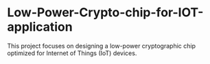 # Low-Power-Crypto-chip-for-IOT-application
This project focuses on designing a low-power cryptographic chip optimized for Internet of Things (IoT) devices.
